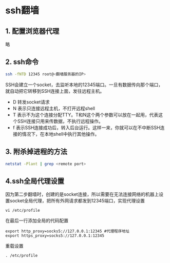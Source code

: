 # ssh翻墙

## 1. 配置浏览器代理

略

## 2. ssh命令

```sh
ssh -fNTD 12345 root@<翻墙服务器的IP>
```

SSH会建立一个socket，去监听本地的12345端口。一旦有数据传向那个端口，就自动把它转移到SSH连接上面，发往远程主机。

- D 转发socket请求
- N 表示只连接远程主机，不打开远程shell
- T 表示不为这个连接分配TTY。T和N这个两个参数可以放在一起用，代表这个SSH连接只用来传数据，不执行远程操作。
- f 表示SSH连接成功后，转入后台运行。这样一来，你就可以在不中断SSH连接的情况下，在本地shell中执行其他操作。

## 3. 附杀掉进程的方法

```sh
netstat -Plant | grep <remote port>
```

## 4.ssh全局代理设置

因为第二步翻墙时，创建的是socket连接，所以需要在无法连接网络的机器上设置socket全局代理，把所有外网请求都发到12345端口，实现代理设置

```ssh
vi /etc/profile
```

在最后一行添加全局的代码配置

```
export http_proxy=socks5://127.0.0.1:12345 #代理程序地址
export https_proxy=socks5://127.0.0.1:12345
```

重载设置

```
. /etc/profile
```
